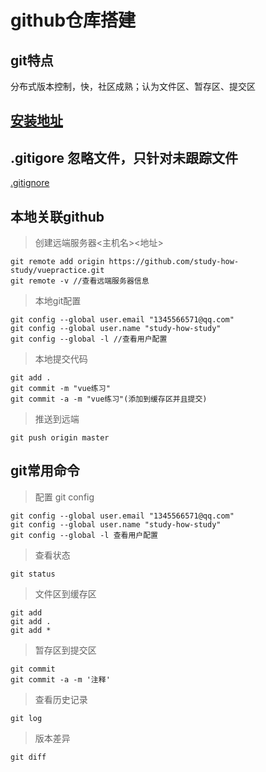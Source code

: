 # github仓库搭建

## git特点

分布式版本控制，快，社区成熟；认为文件区、暂存区、提交区

## [安装地址](https://gitforwindows.org/)

## .gitigore 忽略文件，只针对未跟踪文件
[.gitignore](../.gitignore)

## 本地关联github

> 创建远端服务器<主机名><地址>
```
git remote add origin https://github.com/study-how-study/vuepractice.git
git remote -v //查看远端服务器信息
```

> 本地git配置
```
git config --global user.email "1345566571@qq.com"
git config --global user.name "study-how-study"
git config --global -l //查看用户配置
```

> 本地提交代码

```
git add .
git commit -m "vue练习"
git commit -a -m "vue练习"(添加到缓存区并且提交)
```

> 推送到远端
```
git push origin master
```


## git常用命令

>配置 git config
```
git config --global user.email "1345566571@qq.com"
git config --global user.name "study-how-study"
git config --global -l 查看用户配置
```
>查看状态
```
git status
```

>文件区到缓存区
```
git add  
git add .
git add *
```

>暂存区到提交区
```
git commit
git commit -a -m '注释'
```
>查看历史记录
```
git log 
```
>版本差异

```
git diff 
```